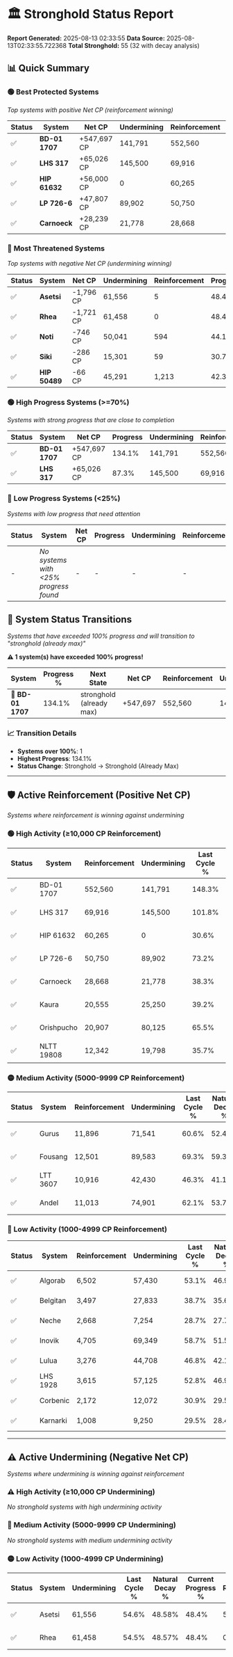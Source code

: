 # 🏛️ Stronghold Status Report

**Report Generated:** 2025-08-13 02:33:55
**Data Source:** 2025-08-13T02:33:55.722368
**Total Stronghold:** 55 (32 with decay analysis)

## 📊 Quick Summary

### 🟢 **Best Protected Systems**
*Top systems with positive Net CP (reinforcement winning)*

| Status | System | Net CP | Undermining | Reinforcement | Progress |
|--------|--------|--------|-------------|---------------|----------|
| ✅ | **BD-01 1707** | +547,697 CP | 141,791 | 552,560 | 134.1% |
| ✅ | **LHS 317** | +65,026 CP | 145,500 | 69,916 | 87.3% |
| ✅ | **HIP 61632** | +56,000 CP | 0 | 60,265 | 30.6% |
| ✅ | **LP 726-6** | +47,807 CP | 89,902 | 50,750 | 64.2% |
| ✅ | **Carnoeck** | +28,239 CP | 21,778 | 28,668 | 36.1% |

### 🔴 **Most Threatened Systems**
*Top systems with negative Net CP (undermining winning)*

| Status | System | Net CP | Undermining | Reinforcement | Progress |
|--------|--------|--------|-------------|---------------|----------|
| ✅ | **Asetsi** | -1,796 CP | 61,556 | 5 | 48.4% |
| ✅ | **Rhea** | -1,721 CP | 61,458 | 0 | 48.4% |
| ✅ | **Noti** | -746 CP | 50,041 | 594 | 44.1% |
| ✅ | **Siki** | -286 CP | 15,301 | 59 | 30.7% |
| ✅ | **HIP 50489** | -66 CP | 45,291 | 1,213 | 42.3% |

### 🟢 **High Progress Systems (>=70%)**
*Systems with strong progress that are close to completion*

| Status | System | Net CP | Progress | Undermining | Reinforcement |
|--------|--------|--------|----------|-------------|---------------|
| ✅ | **BD-01 1707** | +547,697 CP | 134.1% | 141,791 | 552,560 |
| ✅ | **LHS 317** | +65,026 CP | 87.3% | 145,500 | 69,916 |

### 🔴 **Low Progress Systems (<25%)**
*Systems with low progress that need attention*

| Status | System | Net CP | Progress | Undermining | Reinforcement |
|--------|--------|--------|----------|-------------|---------------|
| - | *No systems with <25% progress found* | - | - | - | - |
## 🔄 System Status Transitions  
*Systems that have exceeded 100% progress and will transition to "stronghold (already max)"*

**⚠️ 1 system(s) have exceeded 100% progress!**

| System | Progress % | Next State | Net CP | Reinforcement | Undermining | 
|--------|------------|-------------|--------|---------------|-------------|
| 🚀 **BD-01 1707** | 134.1% | stronghold (already max) | +547,697 | 552,560 | 141,791 |

### 📈 Transition Details
- **Systems over 100%**: 1
- **Highest Progress**: 134.1%
- **Status Change**: Stronghold → Stronghold (Already Max)

---

## 🛡️ Active Reinforcement (Positive Net CP)
*Systems where reinforcement is winning against undermining*

### 🟢 High Activity (≥10,000 CP Reinforcement)

| Status | System | Reinforcement | Undermining | Last Cycle % | Natural Decay % | Current Progress % | Current CP | Net CP | Activity |
|--------|--------|---------------|-------------|--------------|-----------------|-------------------|------------|--------|----------|
| ✅ | BD-01 1707 | 552,560 | 141,791 | 148.3% | 79.33% | 134.1% | 1,341,000 | +547,697 | 🟢 High Reinforcement |
| ✅ | LHS 317 | 69,916 | 145,500 | 101.8% | 80.80% | 87.3% | 873,000 | +65,026 | 🟢 High Reinforcement |
| ✅ | HIP 61632 | 60,265 | 0 | 30.6% | 25.00% | 30.6% | 306,000 | +56,000 | 🟢 High Reinforcement |
| ✅ | LP 726-6 | 50,750 | 89,902 | 73.2% | 59.42% | 64.2% | 642,000 | +47,807 | 🟢 High Reinforcement |
| ✅ | Carnoeck | 28,668 | 21,778 | 38.3% | 33.28% | 36.1% | 361,000 | +28,239 | 🟢 High Reinforcement |
| ✅ | Kaura | 20,555 | 25,250 | 39.2% | 34.68% | 36.7% | 367,000 | +20,182 | 🟢 High Reinforcement |
| ✅ | Orishpucho | 20,907 | 80,125 | 65.5% | 55.67% | 57.5% | 575,000 | +18,325 | 🟢 High Reinforcement |
| ✅ | NLTT 19808 | 12,342 | 19,798 | 35.7% | 32.50% | 33.7% | 337,000 | +11,956 | 🟢 High Reinforcement |

### 🟡 Medium Activity (5000-9999 CP Reinforcement)

| Status | System | Reinforcement | Undermining | Last Cycle % | Natural Decay % | Current Progress % | Current CP | Net CP | Activity |
|--------|--------|---------------|-------------|--------------|-----------------|-------------------|------------|--------|----------|
| ✅ | Gurus | 11,896 | 71,541 | 60.6% | 52.42% | 53.4% | 534,000 | +9,759 | 🟡 Medium Reinforcement |
| ✅ | Fousang | 12,501 | 89,583 | 69.3% | 59.33% | 60.3% | 603,000 | +9,662 | 🟡 Medium Reinforcement |
| ✅ | LTT 3607 | 10,916 | 42,430 | 46.3% | 41.14% | 42.1% | 421,000 | +9,577 | 🟡 Medium Reinforcement |
| ✅ | Andel | 11,013 | 74,901 | 62.1% | 53.72% | 54.6% | 546,000 | +8,774 | 🟡 Medium Reinforcement |

### 🔴 Low Activity (1000-4999 CP Reinforcement)

| Status | System | Reinforcement | Undermining | Last Cycle % | Natural Decay % | Current Progress % | Current CP | Net CP | Activity |
|--------|--------|---------------|-------------|--------------|-----------------|-------------------|------------|--------|----------|
| ✅ | Algorab | 6,502 | 57,430 | 53.1% | 46.93% | 47.4% | 474,000 | +4,690 | 🔵 Low Reinforcement |
| ✅ | Belgitan | 3,497 | 27,833 | 38.7% | 35.61% | 35.9% | 359,000 | +2,876 | 🔵 Low Reinforcement |
| ✅ | Neche | 2,668 | 7,254 | 28.7% | 27.72% | 28.0% | 280,000 | +2,816 | 🔵 Low Reinforcement |
| ✅ | Inovik | 4,705 | 69,349 | 58.7% | 51.54% | 51.8% | 518,000 | +2,553 | 🔵 Low Reinforcement |
| ✅ | Lulua | 3,276 | 44,708 | 46.8% | 42.10% | 42.3% | 423,000 | +2,049 | 🔵 Low Reinforcement |
| ✅ | LHS 1928 | 3,615 | 57,125 | 52.8% | 46.90% | 47.1% | 471,000 | +2,024 | 🔵 Low Reinforcement |
| ✅ | Corbenic | 2,172 | 12,072 | 30.9% | 29.50% | 29.7% | 297,000 | +1,978 | 🔵 Low Reinforcement |
| ✅ | Karnarki | 1,008 | 9,250 | 29.5% | 28.49% | 28.6% | 286,000 | +1,097 | 🔵 Low Reinforcement |


---

## ⚠️ Active Undermining (Negative Net CP)
*Systems where undermining is winning against reinforcement*

### ⚠️ High Activity (≥10,000 CP Undermining)

*No stronghold systems with high undermining activity*

### 🔶 Medium Activity (5000-9999 CP Undermining)

*No stronghold systems with medium undermining activity*

### 🟡 Low Activity (1000-4999 CP Undermining)

| Status | System | Undermining | Last Cycle % | Natural Decay % | Current Progress % | Reinforcement | Current CP | Net CP | Activity |
|--------|--------|-------------|--------------|-----------------|-------------------|---------------|------------|--------|----------|
| ✅ | Asetsi | 61,556 | 54.6% | 48.58% | 48.4% | 5 | 484,000 | -1,796 | 🟡 Low Undermining |
| ✅ | Rhea | 61,458 | 54.5% | 48.57% | 48.4% | 0 | 484,000 | -1,721 | 🟡 Low Undermining |
